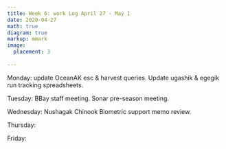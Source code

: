 ```yaml
---
title: Week 6: work Log April 27 - May 1
date: 2020-04-27
math: true
diagram: true
markup: mmark
image:
  placement: 3
  
---
```


Monday: update OceanAK esc & harvest queries. Update ugashik & egegik run tracking spreadsheets.

Tuesday: BBay staff meeting. Sonar pre-season meeting.

Wednesday: Nushagak Chinook Biometric support memo review.

Thursday: 

Friday: 

